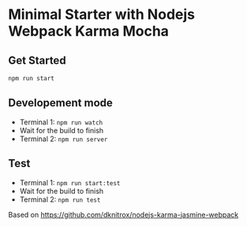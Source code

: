 # Minimal Starter with Nodejs Webpack Karma Mocha
## Get Started
```sh
npm run start
```
## Developement mode
* Terminal 1: ```npm run watch```
* Wait for the build to finish
* Terminal 2: ```npm run server```

## Test
* Terminal 1: ```npm run start:test```
* Wait for the build to finish
* Terminal 2: ```npm run test```

Based on https://github.com/dknitrox/nodejs-karma-jasmine-webpack

